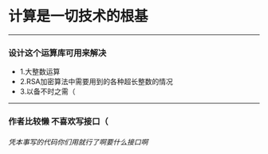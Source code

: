 # 计算是一切技术的根基
***
### 设计这个运算库可用来解决
* 1.大整数运算
* 2.RSA加密算法中需要用到的各种超长整数的情况
* 3.以备不时之需（
***
### 作者比较懒 不喜欢写接口（
###### 凭本事写的代码你们用就行了啊要什么接口啊
